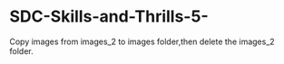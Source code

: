 # SDC-Skills-and-Thrills-5-

Copy images from images_2 to images folder,then delete the images_2 folder.

